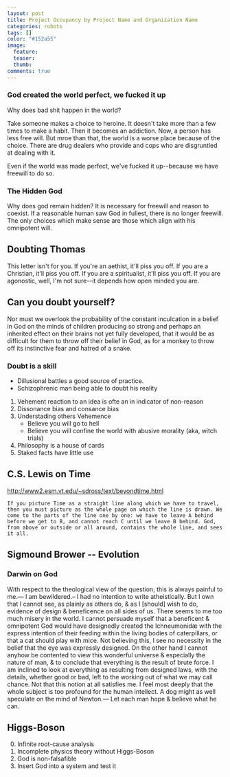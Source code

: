 ```yaml
---
layout: post
title: Project Occupancy by Project Name and Organization Name 
categories: robots
tags: []
color: "#152a55"
image:
  feature: 
  teaser: 
  thumb:
comments: true
---
```


### God created the world perfect, we fucked it up
Why does bad shit happen in the world?  

Take someone makes a choice to heroine.  It doesn't take more than a few times to make a habit.  Then it becomes an addiction. Now, a person has less free will.  But mroe than that, the world is a worse place because of the choice.  There are drug dealers who provide and cops who are disgruntled at dealing with it.

Even if the world was made perfect, we've fucked it up--because we have freewill to do so.


### The Hidden God

Why does god remain hidden?  It is necessary for freewill and reason to coexist.  If a reasonable human saw God in fullest, there is no longer freewill.  The only choices which make sense are those which align with his omnipotent will.

## Doubting Thomas

This letter isn't for you.  If you're an aethist, it'll piss you off.  If you are a Christian, it'll piss you off.  If you are a spiritualist, it'll piss you off. If you are agonostic, well, I'm not sure--it depends how open minded you are.


## Can you doubt yourself?

Nor must we overlook the probability of the constant inculcation in a belief in God on the minds of children producing so strong and perhaps an inherited effect on their brains not yet fully developed, that it would be as difficult for them to throw off their belief in God, as for a monkey to throw off its instinctive fear and hatred of a snake.

### Doubt is a skill

* Dillusional battles a good source of practice.
* Schizophrenic man being able to doubt his reality

1. Vehement reaction to an idea is ofte an in indicator of non-reason
2. Dissonance bias and consance bias
3. Understading others Vehemence
    * Believe you will go to hell
    * Believe you will confine the world with abusive morality (aka, witch trials)
4. Philosophy is a house of cards
5. Staked facts have little use

## C.S. Lewis on Time

http://www2.esm.vt.edu/~sdross/text/beyondtime.html

    If you picture Time as a straight line along which we have to travel, then you must picture as the whole page on which the line is drawn. We come to the parts of the line one by one: we have to leave A behind before we get to B, and cannot reach C until we leave B behind. God, from above or outside or all around, contains the whole line, and sees it all.

## Sigmound Brower -- Evolution

### Darwin on God
With respect to the theological view of the question; this is always painful to me.— I am bewildered.– I had no intention to write atheistically. But I own that I cannot see, as plainly as others do, & as I [should] wish to do, evidence of design & beneficence on all sides of us. There seems to me too much misery in the world. I cannot persuade myself that a beneficent & omnipotent God would have designedly created the Ichneumonidæ with the express intention of their feeding within the living bodies of caterpillars, or that a cat should play with mice. Not believing this, I see no necessity in the belief that the eye was expressly designed. On the other hand I cannot anyhow be contented to view this wonderful universe & especially the nature of man, & to conclude that everything is the result of brute force. I am inclined to look at everything as resulting from designed laws, with the details, whether good or bad, left to the working out of what we may call chance. Not that this notion at all satisfies me. I feel most deeply that the whole subject is too profound for the human intellect. A dog might as well speculate on the mind of Newton.— Let each man hope & believe what he can.

## Higgs-Boson
0. Infinite root-cause analysis
1. Incomplete physics theory without Higgs-Boson
2. God is non-falsafible
3. Insert God into a system and test it

